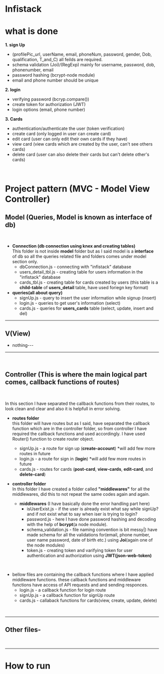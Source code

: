 # Infistack

# what is done
**1. sign Up**
 - (profilePic_url, userName, email, phoneNum, password, gender, Dob, qualification, T_and_C) all feilds are required.
  - schema validation (Joi)/(RegExp) mainly for username, password, dob, phonenumber, email
  - password hashing (bcrypt-node module)
  - email and phone number should be unique

**2. login**
 - verifying password (bcryp.compare())
 - create token for authorization (JWT)
 - login options (email, phone number)

**3. Cards**
 - authentication/authenticate the user (token verification)
 - create card (only logged in user can create card)
 - edit card (user can only edit their own cards if they have)
 - view card (view cards which are created by the user, can't see others cards)
 - delete card (user can also delete their cards but can't delete other's cards)  
  
<br />

# Project pattern (MVC - Model View Controller)
## Model (Queries, Model is known as interface of db)  
<br />

- **Connection (db connection using knex and creating tables)**  
This folder is not inside **model** folder but as I said model is a **interface** of db so all the queries related file and folders comes under model section only.
  - dbConnection.js - connecting with "infistack" database
  - users_detail_tbl.js - creating table for users information in the "infistack" database
  - cards_tbl.js - creating table for cards created by users (this table is a **child-table** of **users_detail** table, have used foriegn key format)
- **queries(all about query)**
  - signUp.js - query to insert the user information while signup (insert)
  - login.js - queries to get user's information (select)  
  - cards.js - queries for **users_cards** table (select, update, insert and del)

---
## V(View)
- nothing---

---
<br />

## Controller (This is where the main logical part comes, callback functions of routes)
<br />

In this section I have separated the callback functions from their routes, to look clean and clear and also it is helpfull in error solving.
- **routes folder**  
this folder will have routes but as I said, have separated the callback function which are in the controller folder, so from controller I have required the callback functions and used accordingly. I have used Router() function to create router object.
  - signUp.js - a route for sign up (**create-account**) *will add few more routes in future
  - login.js - a route for sign in (**login**) *will add few more routes in future
  - cards.js - routes for cards (**post-card**, **view-cards**, **edit-card**, and **delete-card**)  

- **controller folder**  
In this folder I have created a folder called **"middlewares"** for all the middlewares, did this to not repeat the same codes again and again.
  - **middlewares** (I have basically done the error handling part here)
    - isUserExist.js - if the user is already exist what say while signUp? and if not exist what to say when iser is trying to login?
    - password.js - here I have done password hashing and decoding with the help of **bcrypt**(a node module).
    - schema_validation.js - file naming convention is bit messy|) have made schema for all the validations for(email, phone number, user name
    password, date of birth etc.) using **Joi**(again one of the node modules)
    - token.js - creating token and varifying token for user authentication and authorization using **JWT(json-web-token)**  
<br />

  - bellow files are containing the callback functions where I have applied middleware functions. these callback functions and middleware functions have access of API requests and and sending responces.  
    - login.js - a callback function for login route
    - signUp.js - a callback function for signUp route
    - cards.js - callaback functions for cards(view, create, update, delete)

<br />

---
## Other files-

<br />

---
# How to run

